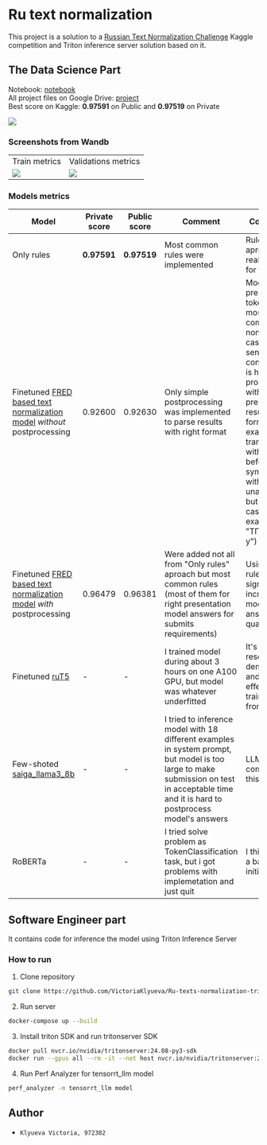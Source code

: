 # Ru text normalization
This project is a solution to a [Russian Text Normalization Challenge](https://www.kaggle.com/competitions/text-normalization-challenge-russian-language) Kaggle competition and Triton inference server solution based on it.

## The Data Science Part

Notebook: [notebook](https://colab.research.google.com/drive/1F5uJ9V5_pY8qXs-7z9qE9kmsubbrhCH1#scrollTo=HJsbTPf1rTkf)\
All project files on Google Drive: [project](https://drive.google.com/drive/folders/1e44PCViPQSdO-VEQimxptiJYGkPGz5eN?usp=sharing)\
Best score on Kaggle: **0.97591** on Public and **0.97519** on Private

<img src="https://github.com/VictoriaKlyueva/Ru-texts-normalization-triton-server/blob/readme/images/kaggle_leaderboard_screen">

### Screenshots from Wandb
<table>
<tbody>
  <tr>
    <td>Train metrics</td>
    <td>Validations metrics</td>
  </tr>
  <tr>
    <td><img src="https://github.com/VictoriaKlyueva/Ru-texts-normalization-triton-server/blob/readme/images/wandb_train.png"></td>
    <td><img src="https://github.com/VictoriaKlyueva/Ru-texts-normalization-triton-server/blob/readme/images/wandb_test.png"></td>
  </tr>
</tbody>
</table>

### Models metrics
<table>
  <thead>
    <tr>
      <th>Model</th>
      <th>Private score</th>
      <th>Public score</th>
      <th>Comment</th>
      <th>Conclusion</th>
    </tr>
  </thead>
  <tbody>
    <tr>
      <td>Only rules</td>
      <td><strong>0.97591</strong></td>
      <td><strong>0.97519</strong></td>
      <td>Most common rules were implemented</td>
      <td>Rule based aproach really good for this task</td>
    </tr>
    <tr>
      <td>
        Finetuned <a href="https://huggingface.co/saarus72/russian_text_normalizer">FRED based text normalization model</a> <em>without</em> postprocessing
      </td>
      <td>0.92600</td>
      <td>0.92630</td>
      <td>Only simple postprocessing was implemented to parse results with right format</td>
      <td>Model can predict right tokens in most common non-typical cases using sentence context, but is has problems with presentation result in right format (for example, translation with "_" before all symbol) and with unambiguous but rare cases (for example, "ТГУ" -> "т г у")</td>
    </tr>
    <tr>
      <td>
        Finetuned <a href="https://huggingface.co/saarus72/russian_text_normalizer">FRED based text normalization model</a> <em>with</em> postprocessing
      </td>
      <td>0.96479</td>
      <td>0.96381</td>
      <td>Were added not all from "Only rules" aproach but most common rules (most of them for right presentation model answers for submits requirements) </td>
      <td>Using more rules may significantly increase model's answers quality</td>
    </tr>
    <tr>
      <td>Finetuned <a href="https://huggingface.co/ai-forever/ruT5-base">ruT5</a></td>
      <td>-</td>
      <td>-</td>
      <td>I trained model during about 3 hours on one A100 GPU, but model was whatever underfitted</td>
      <td>It's too resource-demanding and not effective to train model from scratch</td>
    </tr>
    <tr>
      <td>Few-shoted <a href="https://huggingface.co/IlyaGusev/saiga_llama3_8b">saiga_llama3_8b</a></td>
      <td>-</td>
      <td>-</td>
      <td>I tried to inference model with 18 different examples in system prompt, but model is too large to make submission on test in acceptable time and it is hard to postprocess model's answers</td>
      <td>LLMs are too complex for this task</td>
    </tr>
    <tr>
      <td>RoBERTa</a></td>
      <td>-</td>
      <td>-</td>
      <td>I tried solve problem as TokenClassification task, but i got problems with implemetation and just quit</td>
      <td>I think it was a bad idea initially :)</td>
    </tr>
  </tbody>
</table>

<TODO>

## Software Engineer part

It contains code for inference the model using Triton Inference Server

### How to run

1. Clone repository
  ```bash
  git clone https://github.com/VictoriaKlyueva/Ru-texts-normalization-triton-server.git
  ```

2. Run server
  ```bash
  docker-compose up --build
  ```

3. Install triton SDK and run tritonserver SDK
  ```bash
  docker pull nvcr.io/nvidia/tritonserver:24.08-py3-sdk
  docker run --gpus all --rm -it --net host nvcr.io/nvidia/tritonserver:24.08-py3-sdk
  ```

4. Run Perf Analyzer for tensorrt_llm model
  ```bash
  perf_analyzer -m tensorrt_llm model
  ```

## Author
- `Klyueva Victoria, 972302`
